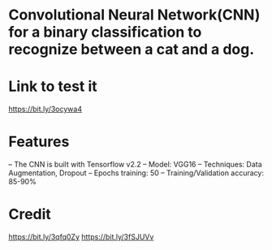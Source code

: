 # Convolutional Neural Network(CNN) for a binary classification to recognize between a cat and a dog.

# Link to test it
https://bit.ly/3ocywa4

# Features
– The CNN is built with Tensorflow v2.2
– Model: VGG16
– Techniques: Data Augmentation, Dropout
– Epochs training: 50
– Training/Validation accuracy: 85-90%

# Credit
https://bit.ly/3qfq0Zy
https://bit.ly/3fSJUVv
